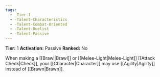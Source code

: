 ```yaml
---
tags:
  - _Tier-1
  - -Talent-Characteristics
  - -Talent-Combat-Oriented
  - -Talent-Duelist
  - -Talent-Passive
---
```

**Tier:** 1
**Activation:** Passive
**Ranked:** No

When making a [[Brawl|Brawl]] or [[Melee-Light|Melee-Light]] [[Attack Check|Check]], your [[Character|Character]] may use [[Agility|Agility]] instead of [[Brawn|Brawn]].